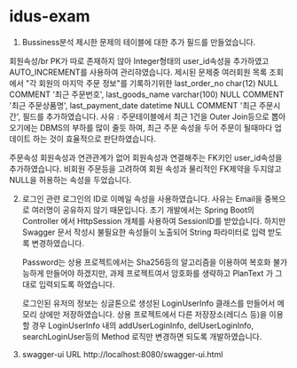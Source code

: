 # idus-exam

1. Bussiness분석
  제시한 문제의 테이블에 대한 추가 필드를 만들었습니다.

  회원속성/br
    PK가 따로 존재하지 않아 Integer형태의 user_id속성을 추가하였고 AUTO_INCREMENT를 사용하여 관리햐였습니다.
    제시된 문제중 여러회원 목록 조회 에서 "각 회원의 마지막 주문 정보"를 기록하기위한 
          last_order_no char(12) NULL COMMENT '최근 주문번호',
          last_goods_name varchar(100) NULL COMMENT '최근 주문상품명',
          last_payment_date datetime NULL COMMENT '최근 주문시간',
    필드를 추가하였습니다.
    사유 : 주문테이블에서 최근 1건을 Outer Join등으로 뽑아오기에는 DBMS의 부하를 많이 줄듯 하여,
          최근 주문 속성을 두어 주문이 될때마다 업데이트 하는 것이 효율적으로 판단하였습니다.
          
  주문속성
    회원속성과 연관관계가 없어 회원속성과 연결해주는 FK키인 user_id속성을 추가하였습니다.
    비회원 주문등을 고려하여 회원 속성과 물리적인 FK제약을 두지않고 NULL을 허용하는 속성을 두었습니다.
    
2. 로그인 관련
    로그인의 ID로 이메일 속성을 사용하였습니다. 사유는 Email을 중복으로 여러명이 공유하지 않기 때문입니다.
    초기 개발에서는 Spring Boot의 Controller 에서 HttpSession 개체를 사용하여 SessionID를 받았습니다.
    하지만 Swagger 문서 작성시 불필요한 속성들이 노출되어 String 파라미터로 입력 받도록 변경하였습니다.
    
    Password는 상용 프로젝트에서는 Sha256등의 알고리즘을 이용하여 복호화 불가능하게 만들어야 하겠지만, 과제 프로젝트여서 암호화를 생략하고 PlanText 가 그대로 입력되도록 하였습니다.
    
    로그인된 유저의 정보는 싱글톤으로 생성된 LoginUserInfo 클래스를 만들어서 메모리 상에만 저장하였습니다.
    상용 프로젝트에서 다른 저장장소(레디스 등)을 이용할 경우 LoginUserInfo 내의 addUserLoginInfo, delUserLoginInfo, searchLoginUser등의 Method 로직만 변경하면 되도록 개발하였습니다.
    
  
3. swagger-ui URL
  http://localhost:8080/swagger-ui.html
    
    
    
